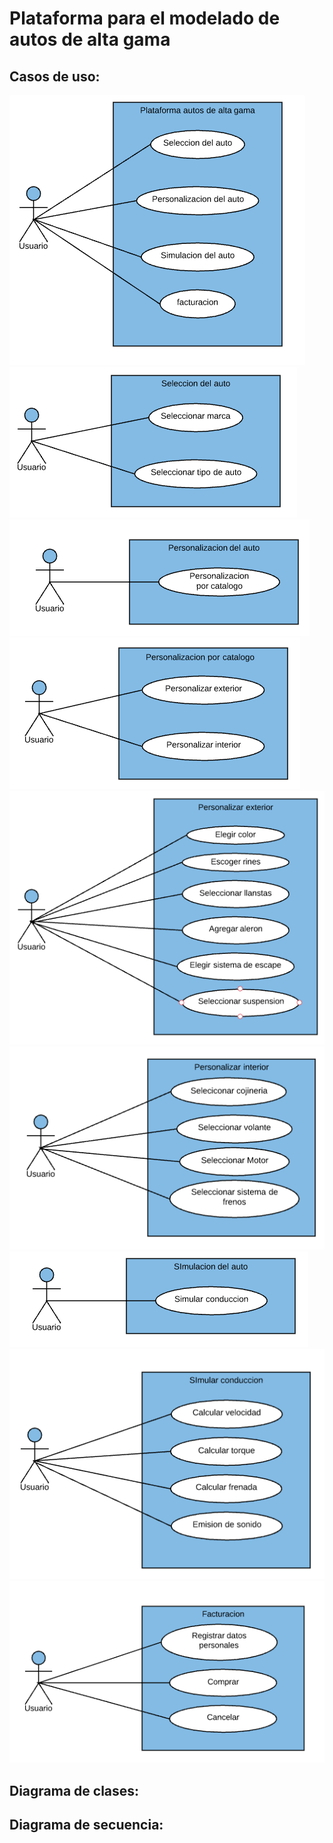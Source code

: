 # Plataforma para el modelado de autos de alta gama

## Casos de uso:

![](1.PNG)
![](2.PNG)
![](3.PNG)
![](4.PNG)
![](5.PNG)
![](6.PNG)
![](7.PNG)
![](8.PNG)
![](9.PNG)

## Diagrama de clases:


## Diagrama de secuencia:
